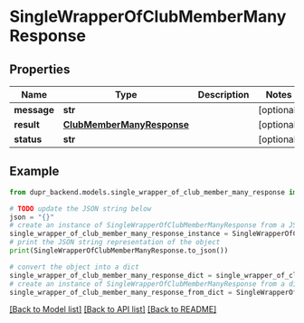 # SingleWrapperOfClubMemberManyResponse


## Properties

Name | Type | Description | Notes
------------ | ------------- | ------------- | -------------
**message** | **str** |  | [optional] 
**result** | [**ClubMemberManyResponse**](ClubMemberManyResponse.md) |  | [optional] 
**status** | **str** |  | [optional] 

## Example

```python
from dupr_backend.models.single_wrapper_of_club_member_many_response import SingleWrapperOfClubMemberManyResponse

# TODO update the JSON string below
json = "{}"
# create an instance of SingleWrapperOfClubMemberManyResponse from a JSON string
single_wrapper_of_club_member_many_response_instance = SingleWrapperOfClubMemberManyResponse.from_json(json)
# print the JSON string representation of the object
print(SingleWrapperOfClubMemberManyResponse.to_json())

# convert the object into a dict
single_wrapper_of_club_member_many_response_dict = single_wrapper_of_club_member_many_response_instance.to_dict()
# create an instance of SingleWrapperOfClubMemberManyResponse from a dict
single_wrapper_of_club_member_many_response_from_dict = SingleWrapperOfClubMemberManyResponse.from_dict(single_wrapper_of_club_member_many_response_dict)
```
[[Back to Model list]](../README.md#documentation-for-models) [[Back to API list]](../README.md#documentation-for-api-endpoints) [[Back to README]](../README.md)


